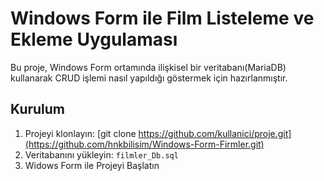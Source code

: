 # Windows Form ile Film Listeleme ve Ekleme Uygulaması

Bu proje, Windows Form ortamında ilişkisel bir veritabanı(MariaDB) kullanarak CRUD işlemi nasıl yapıldığı göstermek için hazırlanmıştır.

## Kurulum

1. Projeyi klonlayın: [git clone https://github.com/kullanici/proje.git](https://github.com/hnkbilisim/Windows-Form-Firmler.git)
2. Veritabanını yükleyin: `filmler_Db.sql`
3. Widows Form ile Projeyi Başlatın
